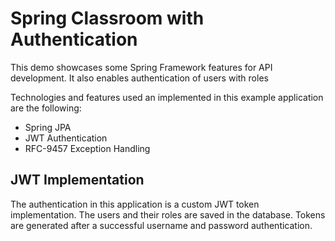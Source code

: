 # Spring Classroom with Authentication

This demo showcases some Spring Framework features for API development. It also enables authentication of users
with roles

Technologies and features used an implemented in this example application are the following:

- Spring JPA
- JWT Authentication
- RFC-9457 Exception Handling

## JWT Implementation

The authentication in this application is a custom JWT token implementation. The users and their roles
are saved in the database. Tokens are generated after a successful username and password
authentication.